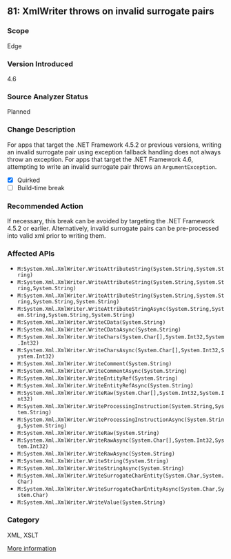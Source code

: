 ## 81: XmlWriter throws on invalid surrogate pairs

### Scope
Edge

### Version Introduced
4.6

### Source Analyzer Status
Planned

### Change Description
For apps that target the .NET Framework 4.5.2 or previous versions, writing an invalid surrogate pair using exception fallback handling does not always throw an exception. For apps that target the .NET Framework 4.6, attempting to write an invalid surrogate pair throws an `ArgumentException`.

- [x] Quirked
- [ ] Build-time break

### Recommended Action
If necessary, this break can be avoided by targeting the .NET Framework 4.5.2 or earlier. Alternatively, invalid surrogate pairs can be pre-processed into valid xml prior to writing them.

### Affected APIs
* `M:System.Xml.XmlWriter.WriteAttributeString(System.String,System.String)`
* `M:System.Xml.XmlWriter.WriteAttributeString(System.String,System.String,System.String)`
* `M:System.Xml.XmlWriter.WriteAttributeString(System.String,System.String,System.String,System.String)`
* `M:System.Xml.XmlWriter.WriteAttributeStringAsync(System.String,System.String,System.String,System.String)`
* `M:System.Xml.XmlWriter.WriteCData(System.String)`
* `M:System.Xml.XmlWriter.WriteCDataAsync(System.String)`
* `M:System.Xml.XmlWriter.WriteChars(System.Char[],System.Int32,System.Int32)`
* `M:System.Xml.XmlWriter.WriteCharsAsync(System.Char[],System.Int32,System.Int32)`
* `M:System.Xml.XmlWriter.WriteComment(System.String)`
* `M:System.Xml.XmlWriter.WriteCommentAsync(System.String)`
* `M:System.Xml.XmlWriter.WriteEntityRef(System.String)`
* `M:System.Xml.XmlWriter.WriteEntityRefAsync(System.String)`
* `M:System.Xml.XmlWriter.WriteRaw(System.Char[],System.Int32,System.Int32)`
* `M:System.Xml.XmlWriter.WriteProcessingInstruction(System.String,System.String)`
* `M:System.Xml.XmlWriter.WriteProcessingInstructionAsync(System.String,System.String)`
* `M:System.Xml.XmlWriter.WriteRaw(System.String)`
* `M:System.Xml.XmlWriter.WriteRawAsync(System.Char[],System.Int32,System.Int32)`
* `M:System.Xml.XmlWriter.WriteRawAsync(System.String)`
* `M:System.Xml.XmlWriter.WriteString(System.String)`
* `M:System.Xml.XmlWriter.WriteStringAsync(System.String)`
* `M:System.Xml.XmlWriter.WriteSurrogateCharEntity(System.Char,System.Char)`
* `M:System.Xml.XmlWriter.WriteSurrogateCharEntityAsync(System.Char,System.Char)`
* `M:System.Xml.XmlWriter.WriteValue(System.String)`

### Category
XML, XSLT

[More information](https://msdn.microsoft.com/en-us/library/dn833123\(v=vs.110\).aspx)

<!--
    ### Notes
    Analyzer wouldn't add much over ApiPort, but we could do basic parameter analysis
    Single-diagnostic compilation action analyzer?? Depends on how likely it is we think we could usefully analyze arguments to these methods (and whether they contained invalid surrogate pairs)
-->


